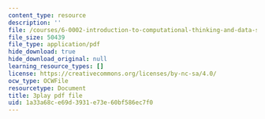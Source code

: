 ```yaml
---
content_type: resource
description: ''
file: /courses/6-0002-introduction-to-computational-thinking-and-data-science-fall-2016/1a33a68ce69d3931e73e60bf586ec7f0_C1lhuz6pZC0.pdf
file_size: 50439
file_type: application/pdf
hide_download: true
hide_download_original: null
learning_resource_types: []
license: https://creativecommons.org/licenses/by-nc-sa/4.0/
ocw_type: OCWFile
resourcetype: Document
title: 3play pdf file
uid: 1a33a68c-e69d-3931-e73e-60bf586ec7f0
---
```

